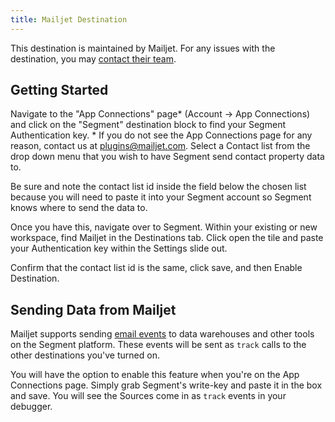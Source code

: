 ```yaml
---
title: Mailjet Destination
---
```


This destination is maintained by Mailjet. For any issues with the destination, you may [contact their team](mailto:support@mailjet.com).

## Getting Started

Navigate to the "App Connections" page* (Account -> App Connections) and click on the "Segment" destination block to find your Segment Authentication key. * If you do not see the App Connections page for any reason, contact us at plugins@mailjet.com. Select a Contact list from the drop down menu that you wish to have Segment send contact property data to.

Be sure and note the contact list id inside the field below the chosen list because you will need to paste it into your Segment account so Segment knows where to send the data to.

Once you have this, navigate over to Segment. Within your existing or new workspace, find Mailjet in the Destinations tab. Click open the tile and paste your Authentication key within the Settings slide out.

Confirm that the contact list id is the same, click save, and then Enable Destination.

## Sending Data from Mailjet

Mailjet supports sending [email events](/docs/connections/spec/email/) to data warehouses and other tools on the Segment platform. These events will be sent as `track` calls to the other destinations you've turned on.

You will have the option to enable this feature when you're on the App Connections page. Simply grab Segment's write-key and paste it in the box and save. You will see the Sources come in as `track` events in your debugger.
